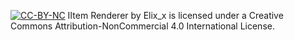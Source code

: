 [![CC-BY-NC](https://i.creativecommons.org/l/by-nc/4.0/88x31.png)](http://creativecommons.org/licenses/by-nc/4.0/)
IItem Renderer by Elix_x is licensed under a Creative Commons Attribution-NonCommercial 4.0 International License.
